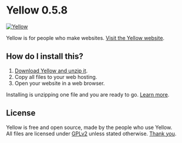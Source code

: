 Yellow 0.5.8
============
[![Yellow](https://raw.githubusercontent.com/wiki/datenstrom/yellow/images/yellow.jpg)](http://datenstrom.se/yellow)

Yellow is for people who make websites. [Visit the Yellow website](http://datenstrom.se/yellow).

How do I install this?
----------------------
1. [Download Yellow and unzip it](https://github.com/datenstrom/yellow/archive/master.zip).  
2. Copy all files to your web hosting.  
3. Open your website in a web browser.

Installing is unzipping one file and you are ready to go. [Learn more](https://github.com/datenstrom/yellow/wiki).

License
-------
Yellow is free and open source, made by the people who use Yellow.  
All files are licensed under [GPLv2](http://opensource.org/licenses/GPL-2.0) unless stated otherwise.
[Thank you](https://github.com/datenstrom/yellow/wiki/Yellow-contributors).